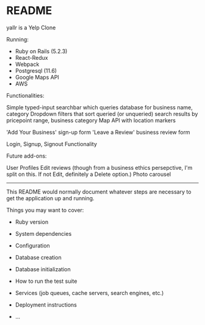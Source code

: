 # README

yallr is a Yelp Clone

Running:

* Ruby on Rails (5.2.3)
* React-Redux 
* Webpack
* Postgresql (11.6)
* Google Maps API
* AWS

Functionalities: 

Simple typed-input searchbar which queries database for business name, category
Dropdown filters that sort queried (or unqueried) search results by pricepoint range, business category
Map API with location markers

'Add Your Business' sign-up form
'Leave a Review' business review form

Login, Signup, Signout Functionality

Future add-ons:

User Profiles
Edit reviews (though from a business ethics persepctive, I'm split on this. If not Edit, definitely a Delete option.)
Photo carousel

***********************

This README would normally document whatever steps are necessary to get the
application up and running.

Things you may want to cover:

* Ruby version

* System dependencies

* Configuration

* Database creation

* Database initialization

* How to run the test suite

* Services (job queues, cache servers, search engines, etc.)

* Deployment instructions

* ...
